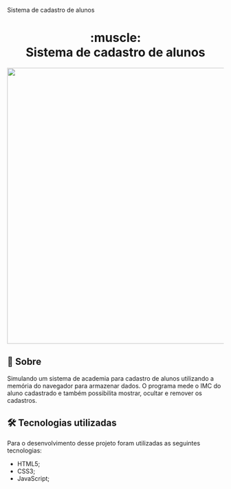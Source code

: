 Sistema de cadastro de alunos
<h1 align="center">
:muscle:<br>Sistema de cadastro de alunos
</h1>

 <p align="center">
  <img src="https://github.com/ipedromotta/Academia-JS/blob/main/preview.gif" width="640">
</p>

## :page_facing_up: Sobre #

Simulando um sistema de academia para cadastro de alunos utilizando a memória do navegador para armazenar dados.
O programa mede o IMC do aluno cadastrado e também possibilita mostrar, ocultar e remover os cadastros.

## 🛠️ Tecnologias utilizadas #

Para o desenvolvimento desse projeto foram utilizadas as seguintes tecnologias:

* HTML5;
* CSS3;
* JavaScript;
